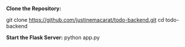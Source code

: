 **Clone the Repository:**

git clone https://github.com/justinemacarat/todo-backend.git
cd todo-backend

**Start the Flask Server:**
python app.py
